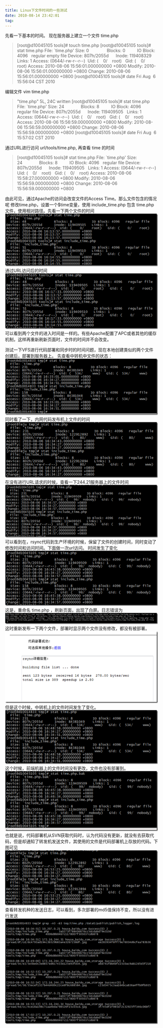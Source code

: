 ```yaml
---
title: Linux下文件时间的一些测试
date: 2010-08-14 23:42:01
tag: 
---
```


先看一下基本的时间。
现在服务器上建立一个文件 time.php

> [root@d10045105 tools]# touch time.php
[root@d10045105 tools]# stat time.php
File: `time.php'
Size: 0               Blocks: 0          IO Block: 4096   regular empty file
Device: 807h/2055d      Inode: 119408329   Links: 1
Access: (0644/-rw-r--r--)  Uid: (    0/    root)   Gid: (    0/    root)
Access: 2010-08-06 15:56:01.000000000 +0800
Modify: 2010-08-06 15:56:01.000000000 +0800
Change: 2010-08-06 15:56:01.000000000 +0800
[root@d10045105 tools]# date
Fri Aug  6 15:56:04 CST 2010

编辑文件 vim time.php
> "time.php" 5L, 24C written
[root@d10045105 tools]# stat time.php
File: `time.php'
Size: 24              Blocks: 8          IO Block: 4096   regular file
Device: 807h/2055d      Inode: 119409505   Links: 1
Access: (0644/-rw-r--r--)  Uid: (    0/    root)   Gid: (    0/    root)
Access: 2010-08-06 15:56:59.000000000 +0800
Modify: 2010-08-06 15:56:59.000000000 +0800
Change: 2010-08-06 15:56:59.000000000 +0800
[root@d10045105 tools]# date
Fri Aug  6 15:57:02 CST 2010

通过URL进行访问 url/tools/time.php, 再查看 time 的时间
> [root@d10045105 tools]# stat time.php
File: `time.php'
Size: 24              Blocks: 8          IO Block: 4096   regular file
Device: 807h/2055d      Inode: 119409505   Links: 1
Access: (0644/-rw-r--r--)  Uid: (    0/    root)   Gid: (    0/    root)
Access: 2010-08-06 15:58:27.000000000 +0800
Modify: 2010-08-06 15:56:59.000000000 +0800
Change: 2010-08-06 15:56:59.000000000 +0800

由此可见，通过Apache的访问会改变文件的Access Time。那么文件包含的情况呢
修改time.php，设置一个$time变量，使用 include_time.php 包含 time.php文件，使用相对路径。先看一下两个文件的时间
[![](./20100814-time-test/image_thumb.png)](http://images.cnblogs.com/cnblogs_com/cocowool/WindowsLiveWriter/Linux_E1E7/image_2.png)
通过URL访问后的时间
[![](./20100814-time-test/image_thumb_1.png)](http://images.cnblogs.com/cnblogs_com/cocowool/WindowsLiveWriter/Linux_E1E7/image_4.png)
可以看到两个文件的进入时间是一样的。有些Apache配置了APC或者其他的缓存机制，这样再重新刷新页面时，文件的时间并不会改变。

测试一下VFS进行代码部署和同步时的时间问题，现在本地创建类似的两个文件
创建后，部署到服务器上。
先查看中转机中文件的状态：
[![](./20100814-time-test/image_thumb_2.png)](http://images.cnblogs.com/cnblogs_com/cocowool/WindowsLiveWriter/Linux_E1E7/image_6.png)
同时看了一下，内网代码发布机上文件的时间
[![](./20100814-time-test/image_thumb_3.png)](http://images.cnblogs.com/cnblogs_com/cocowool/WindowsLiveWriter/Linux_E1E7/image_8.png)
在没有进行URL请求的时候，查看一下244.21服务器上的文件时间
[![](./20100814-time-test/image_thumb_4.png)](http://images.cnblogs.com/cnblogs_com/cocowool/WindowsLiveWriter/Linux_E1E7/image_10.png)
可以看到在，rsync代码到生产环境的时候，保留了文件的创建时间，同时变动了修改时间和访问时间。下面做一次url访问。
时间发生了变化
[![](./20100814-time-test/image_thumb_5.png)](http://images.cnblogs.com/cnblogs_com/cocowool/WindowsLiveWriter/Linux_E1E7/image_12.png)
这是，重命名 time.php ，刷新页面，出现了白屏。日志错误为
[![](./20100814-time-test/image_thumb_6.png)](http://images.cnblogs.com/cnblogs_com/cocowool/WindowsLiveWriter/Linux_E1E7/image_14.png)
这时重新发布一下两个文件，部署时显示两个文件没有修改，都没有被部署。
[![](./20100814-time-test/image_thumb_7.png)](http://images.cnblogs.com/cnblogs_com/cocowool/WindowsLiveWriter/Linux_E1E7/image_16.png)
但是这个时候，中转机上的文件时间发生了变化。
[![](./20100814-time-test/image_thumb_8.png)](http://images.cnblogs.com/cnblogs_com/cocowool/WindowsLiveWriter/Linux_E1E7/image_18.png)
这个时候，前端机器上的文件时间没有更改，文件也没有部署到。
[![](./20100814-time-test/image_thumb_9.png)](http://images.cnblogs.com/cnblogs_com/cocowool/WindowsLiveWriter/Linux_E1E7/image_20.png)
也就是说，代码部署机从SVN获取代码时，认为代码没有更新，就没有去获取代码，但是却通知了转发机发送文件，其使用的文件是代码部署机上存放的代码。下图可见
[![](./20100814-time-test/image_thumb_10.png)](http://images.cnblogs.com/cnblogs_com/cocowool/WindowsLiveWriter/Linux_E1E7/image_22.png)
查看转发机种的发送日志，可以看到，多次部署的md5值保持不变，所以没有进行发送
[![](./20100814-time-test/image_thumb_11.png)](http://images.cnblogs.com/cnblogs_com/cocowool/WindowsLiveWriter/Linux_E1E7/image_24.png)












